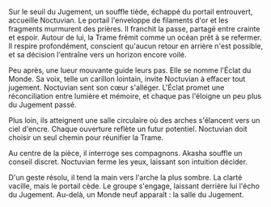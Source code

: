 Sur le seuil du Jugement, un souffle tiède, échappé du portail entrouvert, accueille Noctuvian.
Le portail l'enveloppe de filaments d'or et les fragments murmurent des prières.
Il franchit la passe, partagé entre crainte et espoir.
Autour de lui, la Trame frémit comme un océan prêt à se refermer.
Il respire profondément, conscient qu'aucun retour en arrière n'est possible,
et sa décision l'entraîne vers un horizon encore voilé.

Peu après, une lueur mouvante guide leurs pas.
Elle se nomme l'Éclat du Monde.
Sa voix, telle un carillon lointain, invite Noctuvian à effacer tout jugement.
Noctuvian sent son cœur s'alléger.
L'Éclat promet une réconciliation entre lumière et mémoire,
et chaque pas l'éloigne un peu plus du Jugement passé.

Plus loin, ils atteignent une salle circulaire où des arches s'élancent vers un ciel d'encre.
Chaque ouverture reflète un futur potentiel.
Noctuvian doit choisir un seul chemin pour réunifier la Trame.

Au centre de la pièce, il interroge ses compagnons.
Akasha souffle un conseil discret.
Noctuvian ferme les yeux, laissant son intuition décider.

D'un geste résolu, il tend la main vers l'arche la plus sombre.
La clarté vacille, mais le portail cède.
Le groupe s'engage, laissant derrière lui l'écho du Jugement.
Au-delà, un Monde neuf apparaît : la salle du Jugement.
